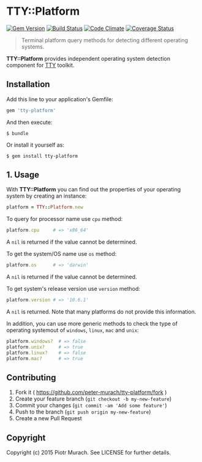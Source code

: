 # TTY::Platform
[![Gem Version](https://badge.fury.io/rb/tty-screen.svg)][gem]
[![Build Status](https://secure.travis-ci.org/peter-murach/tty-platform.svg?branch=master)][travis]
[![Code Climate](https://codeclimate.com/github/peter-murach/tty-platform.svg)][codeclimate]
[![Coverage Status](https://coveralls.io/repos/peter-murach/tty-platform/badge.svg)][coverage]

[gem]: http://badge.fury.io/rb/tty-platform
[travis]: http://travis-ci.org/peter-murach/tty-platform
[codeclimate]: https://codeclimate.com/github/peter-murach/tty-platform
[coverage]: https://coveralls.io/r/peter-murach/tty-platform

> Terminal platform query methods for detecting different operating systems.

**TTY::Platform** provides independent operating system detection component for [TTY](https://github.com/peter-murach/tty) toolkit.

## Installation

Add this line to your application's Gemfile:

```ruby
gem 'tty-platform'
```

And then execute:

    $ bundle

Or install it yourself as:

    $ gem install tty-platform

## 1. Usage

With **TTY::Platform** you can find out the properties of your operating system by creating an instance:

```ruby
platform = TTY::Platform.new
```

To query for processor name use `cpu` method:

```ruby
platform.cpu     # => 'x86_64'
```

A `nil` is returned if the value cannot be determined.

To get the system/OS name use `os` method:

```ruby
platform.os      # => 'darwin'
```

A `nil` is returned if the value cannot be determined.

To get system's release version use `version` method:

```ruby
platform.version # => '10.6.1'
```

A `nil` is returned. Note that many platforms do not provide this information.

In addition, you can use more generic methods to check the type of operating systemout of `windows`, `linux`, `mac` and `unix`:

```ruby
platform.windows?  # => false
platform.unix?     # => true
platform.linux?    # => false
platform.mac?      # => true
```

## Contributing

1. Fork it ( https://github.com/peter-murach/tty-platform/fork )
2. Create your feature branch (`git checkout -b my-new-feature`)
3. Commit your changes (`git commit -am 'Add some feature'`)
4. Push to the branch (`git push origin my-new-feature`)
5. Create a new Pull Request

## Copyright

Copyright (c) 2015 Piotr Murach. See LICENSE for further details.
